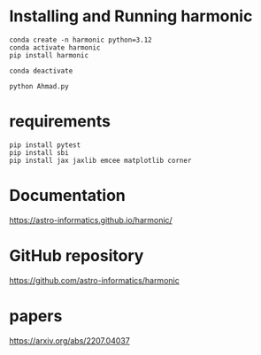 # Installing and Running harmonic
```
conda create -n harmonic python=3.12
conda activate harmonic
pip install harmonic
```
```
conda deactivate
```
```
python Ahmad.py
```

# requirements
```
pip install pytest
pip install sbi
pip install jax jaxlib emcee matplotlib corner
```
# Documentation
https://astro-informatics.github.io/harmonic/
# GitHub repository
https://github.com/astro-informatics/harmonic
# papers
https://arxiv.org/abs/2207.04037


